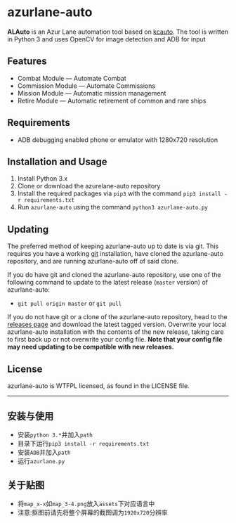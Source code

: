 # azurlane-auto
**ALAuto** is an Azur Lane automation tool based on [kcauto](https://github.com/mrmin123/kcauto/). The tool is written in Python 3 and uses OpenCV for image detection and ADB for input

## Features
* Combat Module &mdash; Automate Combat
* Commission Module &mdash; Automate Commissions
* Mission Module &mdash; Automatic mission management
* Retire Module &mdash; Automatic retirement of common and rare ships

## Requirements
* ADB debugging enabled phone or emulator with 1280x720 resolution

## Installation and Usage
1. Install Python 3.x
2. Clone or download the azurelane-auto repository
3. Install the required packages via `pip3` with the command `pip3 install -r requirements.txt`
4. Run `azurlane-auto` using the command `python3 azurlane-auto.py`

## Updating

The preferred method of keeping azurlane-auto up to date is via git. This requires you have a working [git](https://git-scm.com/) installation, have cloned the azurlane-auto repository, and are running azurlane-auto off of said clone.

If you do have git and cloned the azurlane-auto repository, use one of the following command to update to the latest release (`master` version) of azurlane-auto:

* `git pull origin master` or `git pull`

If you do not have git or a clone of the azurlane-auto repository, head to the [releases page](https://github.com/perryhuynh/azurlane-auto/releases) and download the latest tagged version. Overwrite your local azurlane-auto installation with the contents of the new release, taking care to first back up or not overwrite your config file. **Note that your config file may need updating to be compatible with new releases.**

## License
azurlane-auto is WTFPL licensed, as found in the LICENSE file.

---

## 安装与使用

* 安装`python 3.*`并加入`path`
* 目录下运行`pip3 install -r requirements.txt`
* 安装`ADB`并加入`path`
* 运行`azurlane.py`

## 关于贴图

* 将`map_x-x`如`map_3-4.png`放入`assets`下对应语言中
* 注意:抠图前请先将整个屏幕的截图调为`1920x720`分辨率